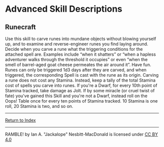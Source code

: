 # Advanced Skill Descriptions
## Runecraft
Use this skill to carve runes into mundane objects without blowing yourself up, and to examine and reverse-engineer runes you find laying around. Decide when you carve a rune what the triggering conditions for the attached spell are. Examples include “when it shatters” or “when a hapless adventurer walks through the threshold it occupies” or even “when the smell of barrel-aged goat cheese permeates the air around it”. Have fun.\
Runes can only be triggered 1d3 days after they are carved, and when triggered, the corresponding Spell is cast with the rune as its origin. Carving a rune does not cost any Stamina. Instead, keep a tally of the total Stamina cost of spells you carve into runes. If you're a Dwarf, for every 10th point of Stamina tracked, take damage as Jolt. If by some miracle (or cruel twist of fate) you've gained this Skill and you're not a Dwarf, instead roll on the Oops! Table once for every ten points of Stamina tracked. 10 Stamina is one roll, 20 Stamina is two, and so on.

-----

[Return to Index](../index.md)

----

RAMBLE! by Ian A. "Jackalope" Nesbitt-MacDonald is licensed under [CC BY 4.0](https://creativecommons.org/licenses/by/4.0/?ref=chooser-v1)